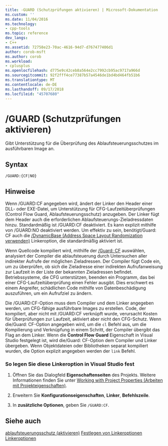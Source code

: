 ```yaml
---
title: -GUARD (Schutzprüfungen aktivieren) | Microsoft-Dokumentation
ms.custom: ''
ms.date: 11/04/2016
ms.technology:
- cpp-tools
ms.topic: reference
dev_langs:
- C++
ms.assetid: 72758e23-70ac-4616-94d7-d767477406d1
author: corob-msft
ms.author: corob
ms.workload:
- cplusplus
ms.openlocfilehash: d775e9c42ceb8a564e2cc7992cb95ac9717a966d
ms.sourcegitcommit: 92f2fff4ce77387b57a4546de1bd4bd464fb51b6
ms.translationtype: MT
ms.contentlocale: de-DE
ms.lasthandoff: 09/17/2018
ms.locfileid: "45707680"
---
```

# <a name="guard-enable-guard-checks"></a>/GUARD (Schutzprüfungen aktivieren)

Gibt Unterstützung für die Überprüfung des Ablaufsteuerungsschutzes im ausführbaren Image an.

## <a name="syntax"></a>Syntax

```
/GUARD:{CF|NO}
```

## <a name="remarks"></a>Hinweise

Wenn /GUARD:CF angegeben wird, ändert der Linker den Header einer DLL- oder EXE-Datei, um Unterstützung für CFG-Laufzeitüberprüfungen (Control Flow Guard, Ablaufsteuerungsschutz) anzugeben. Der Linker fügt dem Header auch die erforderlichen Ablaufsteuerungs-Zieladressdaten hinzu. Standardmäßig ist /GUARD:CF deaktiviert. Es kann explizit mithilfe von /GUARD:NO deaktiviert werden. Um effektiv zu sein, benötigt/Guard: CF auch die [/DynamicBase (Address Space Layout Randomization verwenden)](../../build/reference/dynamicbase-use-address-space-layout-randomization.md) Linkeroption, die standardmäßig aktiviert ist.

Wenn Quellcode kompiliert wird, mithilfe der [/Guard: CF](../../build/reference/guard-enable-control-flow-guard.md) auswählen, analysiert der Compiler die ablaufsteuerung durch Untersuchen aller indirekter Aufrufe der möglichen Zieladressen. Der Compiler fügt Code ein, um zu überprüfen, ob sich die Zieladresse einer indirekten Aufrufanweisung zur Laufzeit in der Liste der bekannten Zieladressen befindet. Betriebssysteme, die CFG unterstützen, beenden ein Programm, das bei einer CFG-Laufzeitüberprüfung einen Fehler ausgibt. Dies erschwert es einem Angreifer, schädlichen Code mithilfe von Datenbeschädigung auszuführen, um ein Aufrufziel zu ändern.

Die /GUARD:CF-Option muss dem Compiler und dem Linker angegeben werden, um CFG-fähige ausführbare Images zu erstellen. Code, der kompiliert, aber nicht mit /GUARD:CF verknüpft wurde, verursacht Kosten für Überprüfungen zur Laufzeit, aktiviert aber nicht den CFG-Schutz. Wenn die/Guard: CF-Option angegeben wird, um die `cl` Befehl aus, um die Kompilierung und Verknüpfung in einem Schritt, der Compiler übergibt das Flag an dem Linker. Wenn die **Control Flow Guard** Eigenschaft in Visual Studio festgelegt ist, wird die/Guard: CF-Option dem Compiler und Linker übergeben. Wenn Objektdateien oder Bibliotheken separat kompiliert wurden, die Option explizit angegeben werden der `link` Befehl.

### <a name="to-set-this-linker-option-in-visual-studio"></a>So legen Sie diese Linkeroption in Visual Studio fest

1. Öffnen Sie das Dialogfeld **Eigenschaftenseiten** des Projekts. Weitere Informationen finden Sie unter [Working with Project Properties (Arbeiten mit Projekteigenschaften)](../../ide/working-with-project-properties.md).

1. Erweitern Sie **Konfigurationseigenschaften**, **Linker**, **Befehlszeile**.

1. In **zusätzliche Optionen**, geben Sie `/GUARD:CF`.

## <a name="see-also"></a>Siehe auch

[ablaufsteuerungsschutz (aktivieren)](../../build/reference/guard-enable-control-flow-guard.md)
[Festlegen von Linkeroptionen](../../build/reference/setting-linker-options.md)<br/>
[Linkeroptionen](../../build/reference/linker-options.md)